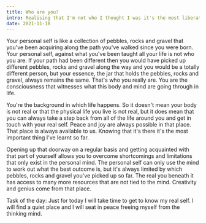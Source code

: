 ```yaml
---
title: Who are you?
intro: Realising that I'm not who I thought I was it's the most liberating thing I've learnt in my personal growth journey.
date: 2021-11-18
---
```


Your personal self is like a collection of pebbles, rocks and gravel that you've been acquiring along the path you've walked since you were born. Your personal self, against what you've been taught all your life is not who you are. If your path had been different then you would have picked up different pebbles, rocks and gravel along the way and you would be a totally different person, but your essence, the jar that holds the pebbles, rocks and gravel, always remains the same. That's who you really are. You are the consciousness that witnesses what this body and mind are going through in life. 

You're the background in which life happens. So it doesn't mean your body is not real or that the physical life you live is not real, but it does mean that you can always take a step back from all of the life around you and get in touch with your real self. Peace and joy are always possible in that place. That place is always available to us. Knowing that it's there it's the most important thing I've learnt so far.

Opening up that doorway on a regular basis and getting acquainted with that part of yourself allows you to overcome shortcomings and limitations that only exist in the personal mind. The personal self can only use the mind to work out what the best outcome is, but it's always limited by which pebbles, rocks and gravel you've picked up so far. The real you beneath it has access to many more resources that are not tied to the mind. Creativity and genius come from that place. 

Task of the day: Just for today I will take time to get to know my real self. I will find a quiet place and I will seat in peace freeing myself from the thinking mind.

